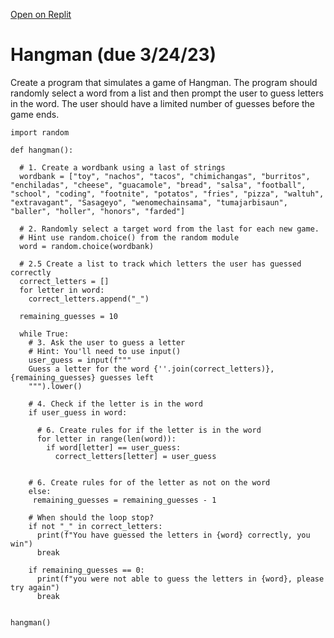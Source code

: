 [Open on Replit](https://replit.com/@whs-spring-2023/Hangman-Tips-whs-spring-2023-3)


# Hangman (due 3/24/23)

Create a program that simulates a game of Hangman. The program should randomly select a word from a list and then prompt the user to guess letters in the word. The user should have a limited number of guesses before the game ends.

```
import random

def hangman():

  # 1. Create a wordbank using a last of strings
  wordbank = ["toy", "nachos", "tacos", "chimichangas", "burritos", "enchiladas", "cheese", "guacamole", "bread", "salsa", "football", "school", "coding", "footnite", "potatos", "fries", "pizza", "waltuh", "extravagant", "Sasageyo", "wenomechainsama", "tumajarbisaun", "baller", "holler", "honors", "farded"]

  # 2. Randomly select a target word from the last for each new game.
  # Hint use random.choice() from the random module
  word = random.choice(wordbank)
  
  # 2.5 Create a list to track which letters the user has guessed correctly
  correct_letters = []
  for letter in word:
    correct_letters.append("_")

  remaining_guesses = 10

  while True:
    # 3. Ask the user to guess a letter
    # Hint: You'll need to use input()
    user_guess = input(f"""
    Guess a letter for the word {''.join(correct_letters)}, {remaining_guesses} guesses left
    """).lower()
  
    # 4. Check if the letter is in the word
    if user_guess in word:

      # 6. Create rules for if the letter is in the word
      for letter in range(len(word)):
        if word[letter] == user_guess:
          correct_letters[letter] = user_guess
    
          
    # 6. Create rules for of the letter as not on the word
    else:
     remaining_guesses = remaining_guesses - 1 
      
    # When should the loop stop?
    if not "_" in correct_letters:
      print(f"You have guessed the letters in {word} correctly, you win")
      break
      
    if remaining_guesses == 0:
      print(f"you were not able to guess the letters in {word}, please try again")
      break
      

hangman()




    

  ```